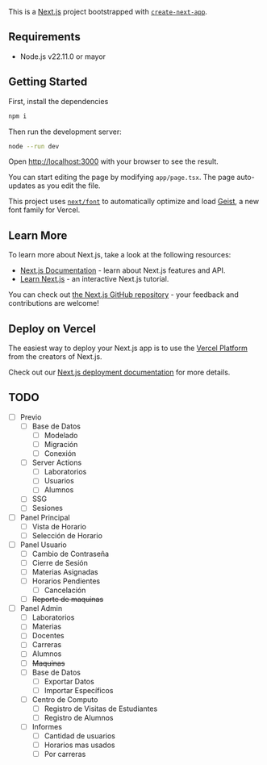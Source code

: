 This is a [Next.js](https://nextjs.org) project bootstrapped with [`create-next-app`](https://nextjs.org/docs/app/api-reference/cli/create-next-app).

## Requirements

-   Node.js v22.11.0 or mayor

## Getting Started

First, install the dependencies

```bash
npm i
```

Then run the development server:

```bash
node --run dev
```

Open [http://localhost:3000](http://localhost:3000) with your browser to see the result.

You can start editing the page by modifying `app/page.tsx`. The page auto-updates as you edit the file.

This project uses [`next/font`](https://nextjs.org/docs/app/building-your-application/optimizing/fonts) to automatically optimize and load [Geist](https://vercel.com/font), a new font family for Vercel.

## Learn More

To learn more about Next.js, take a look at the following resources:

-   [Next.js Documentation](https://nextjs.org/docs) - learn about Next.js features and API.
-   [Learn Next.js](https://nextjs.org/learn) - an interactive Next.js tutorial.

You can check out [the Next.js GitHub repository](https://github.com/vercel/next.js) - your feedback and contributions are welcome!

## Deploy on Vercel

The easiest way to deploy your Next.js app is to use the [Vercel Platform](https://vercel.com/new?utm_medium=default-template&filter=next.js&utm_source=create-next-app&utm_campaign=create-next-app-readme) from the creators of Next.js.

Check out our [Next.js deployment documentation](https://nextjs.org/docs/app/building-your-application/deploying) for more details.

## TODO

-   [ ] Previo
    -   [ ] Base de Datos
        -   [ ] Modelado
        -   [ ] Migración
        -   [ ] Conexión
    -   [ ] Server Actions
        -   [ ] Laboratorios
        -   [ ] Usuarios
        -   [ ] Alumnos
    -   [ ] SSG
    -   [ ] Sesiones
-   [ ] Panel Principal
    -   [ ] Vista de Horario
    -   [ ] Selección de Horario
-   [ ] Panel Usuario
    -   [ ] Cambio de Contraseña
    -   [ ] Cierre de Sesión
    -   [ ] Materias Asignadas
    -   [ ] Horarios Pendientes
        -   [ ] Cancelación
    -   [ ] ~~Reporte de maquinas~~
-   [ ] Panel Admin
    -   [ ] Laboratorios
    -   [ ] Materias
    -   [ ] Docentes
    -   [ ] Carreras
    -   [ ] Alumnos
    -   [ ] ~~Maquinas~~
    -   [ ] Base de Datos
        -   [ ] Exportar Datos
        -   [ ] Importar Específicos
    -   [ ] Centro de Computo
        -   [ ] Registro de Visitas de Estudiantes
        -   [ ] Registro de Alumnos
    -   [ ] Informes
        -   [ ] Cantidad de usuarios
        -   [ ] Horarios mas usados
        -   [ ] Por carreras
